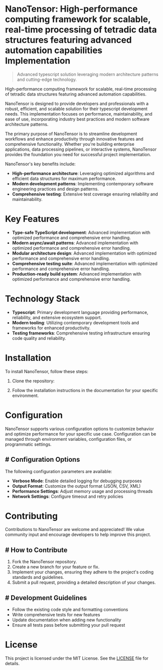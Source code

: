 <!-- fallback_NanoTensor_20250802204219_76358 -->

# NanoTensor: High-performance computing framework for scalable, real-time processing of tetradic data structures featuring advanced automation capabilities Implementation
> Advanced typescript solution leveraging modern architecture patterns and cutting-edge technology.

High-performance computing framework for scalable, real-time processing of tetradic data structures featuring advanced automation capabilities.

NanoTensor is designed to provide developers and professionals with a robust, efficient, and scalable solution for their typescript development needs. This implementation focuses on performance, maintainability, and ease of use, incorporating industry best practices and modern software architecture patterns.

The primary purpose of NanoTensor is to streamline development workflows and enhance productivity through innovative features and comprehensive functionality. Whether you're building enterprise applications, data processing pipelines, or interactive systems, NanoTensor provides the foundation you need for successful project implementation.

NanoTensor's key benefits include:

* **High-performance architecture**: Leveraging optimized algorithms and efficient data structures for maximum performance.
* **Modern development patterns**: Implementing contemporary software engineering practices and design patterns.
* **Comprehensive testing**: Extensive test coverage ensuring reliability and maintainability.

# Key Features

* **Type-safe TypeScript development**: Advanced implementation with optimized performance and comprehensive error handling.
* **Modern async/await patterns**: Advanced implementation with optimized performance and comprehensive error handling.
* **Modular architecture design**: Advanced implementation with optimized performance and comprehensive error handling.
* **Comprehensive testing suite**: Advanced implementation with optimized performance and comprehensive error handling.
* **Production-ready build system**: Advanced implementation with optimized performance and comprehensive error handling.

# Technology Stack

* **Typescript**: Primary development language providing performance, reliability, and extensive ecosystem support.
* **Modern tooling**: Utilizing contemporary development tools and frameworks for enhanced productivity.
* **Testing frameworks**: Comprehensive testing infrastructure ensuring code quality and reliability.

# Installation

To install NanoTensor, follow these steps:

1. Clone the repository:


2. Follow the installation instructions in the documentation for your specific environment.

# Configuration

NanoTensor supports various configuration options to customize behavior and optimize performance for your specific use case. Configuration can be managed through environment variables, configuration files, or programmatic settings.

## # Configuration Options

The following configuration parameters are available:

* **Verbose Mode**: Enable detailed logging for debugging purposes
* **Output Format**: Customize the output format (JSON, CSV, XML)
* **Performance Settings**: Adjust memory usage and processing threads
* **Network Settings**: Configure timeout and retry policies

# Contributing

Contributions to NanoTensor are welcome and appreciated! We value community input and encourage developers to help improve this project.

## # How to Contribute

1. Fork the NanoTensor repository.
2. Create a new branch for your feature or fix.
3. Implement your changes, ensuring they adhere to the project's coding standards and guidelines.
4. Submit a pull request, providing a detailed description of your changes.

## # Development Guidelines

* Follow the existing code style and formatting conventions
* Write comprehensive tests for new features
* Update documentation when adding new functionality
* Ensure all tests pass before submitting your pull request

# License

This project is licensed under the MIT License. See the [LICENSE](https://github.com/ludo53/NanoTensor/blob/main/LICENSE) file for details.
